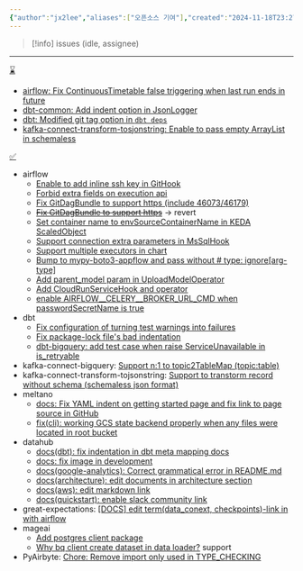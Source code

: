 ```yaml
---
{"author":"jx2lee","aliases":["오픈소스 기여"],"created":"2024-11-18T23:27:22.000+09:00","last-updated":"2024-06-23 22:17","tags":["opensource"],"comments":true,"dg-publish":true,"dg-home-link":false,"dg-show-local-graph":false,"dg-show-backlinks":false,"dg-show-toc":false,"dg-show-inline-title":false,"dg-show-file-tree":false,"dg-enable-search":true,"dg-link-preview":true,"dg-show-tags":false,"dg-pass-frontmatter":false,"permalink":"/opensource-contributions/","dgEnableSearch":true,"dgLinkPreview":true,"dgPassFrontmatter":true,"noteIcon":""}
---
```



> [!info] issues (idle, assignee)[ ](https://github.com/issues?q=is%3Aopen+is%3Aissue+assignee%3Ajx2lee+archived%3Afalse+-org%3Ajx2lee+)

---

[⌛️](https://github.com/pulls?q=is%3Aopen+is%3Apr+author%3Ajx2lee+archived%3Afalse+-org%3Ajx2lee+)
- [airflow: Fix ContinuousTimetable false triggering when last run ends in future](https://github.com/apache/airflow/pull/45175)
- [dbt-common: Add indent option in JsonLogger](https://github.com/dbt-labs/dbt-common/pull/210)
- [dbt: Modified git tag option in `dbt deps`](https://github.com/dbt-labs/dbt-core/pull/10398)
- [kafka-connect-transform-tosjonstring: Enable to pass empty ArrayList in schemaless](https://github.com/an0r0c/kafka-connect-transform-tojsonstring/pull/20)

[✅](https://github.com/pulls?q=is%3Apr+author%3Ajx2lee+archived%3Afalse+-org%3Ajx2lee+is%3Amerged)
- airflow
    - [Enable to add inline ssh key in GitHook](https://github.com/apache/airflow/pull/46181)
    - [Forbid extra fields on execution api](https://github.com/apache/airflow/pull/44986)
    - [Fix GitDagBundle to support https (include 46073/46179)](https://github.com/apache/airflow/pull/46226)
    - ~~[Fix GitDagBundle to support https](https://github.com/apache/airflow/pull/46073)~~ -> revert
    - [Set container name to envSourceContainerName in KEDA ScaledObject](https://github.com/apache/airflow/pull/44963)
    - [Support connection extra parameters in MsSqlHook](https://github.com/apache/airflow/pull/44310)
    - [Support multiple executors in chart](https://github.com/apache/airflow/pull/43606)
    - [Bump to mypy-boto3-appflow and pass without # type: ignore[arg-type]](https://github.com/apache/airflow/pull/44115)
    - [Add parent_model param in UploadModelOperator](https://github.com/apache/airflow/pull/42091)
    - [Add CloudRunServiceHook and operator](https://github.com/apache/airflow/pull/40008)
    - [enable AIRFLOW\__CELERY__BROKER_URL_CMD when passwordSecretName is true](https://github.com/apache/airflow/pull/40270)
- dbt
    - [Fix configuration of turning test warnings into failures](https://github.com/dbt-labs/dbt-core/pull/9347)
    - [Fix package-lock file's bad indentation](https://github.com/dbt-labs/dbt-core/pull/9341)
    - [dbt-bigquery: add test case when raise ServiceUnavailable in is_retryable](https://github.com/dbt-labs/dbt-bigquery/pull/1224)
- kafka-connect-bigquery: [Support n:1 to topic2TableMap (topic:table)](https://github.com/confluentinc/kafka-connect-bigquery/pull/361)
- kafka-connect-transform-tojsonstring: [Support to transtorm record without schema (schemaless json format)](https://github.com/an0r0c/kafka-connect-transform-tojsonstring/pull/18)
- meltano
    - [docs: Fix YAML indent on getting started page and fix link to page source in GitHub](https://github.com/meltano/meltano/pull/7187)
    - [fix(cli): working GCS state backend properly when any files were located in root bucket](https://github.com/meltano/meltano/pull/8648)
- datahub
    - [docs(dbt): fix indentation in dbt meta mapping docs](https://github.com/datahub-project/datahub/pull/7045)
    - [docs: fix image in development](https://github.com/datahub-project/datahub/pull/7637)
    - [docs(google-analytics): Correct grammatical error in README.md](https://github.com/datahub-project/datahub/pull/6870)
    - [docs(architecture): edit documents in architecture section](https://github.com/datahub-project/datahub/pull/6798)
    - [docs(aws): edit markdown link](https://github.com/datahub-project/datahub/pull/6706)
    - [docs(quickstart): enable slack community link](https://github.com/datahub-project/datahub/pull/6209)
- great-expectations: [[DOCS] edit term(data_conext, checkpoints)-link in with airflow](https://github.com/great-expectations/great_expectations/pull/6646)
- mageai
    - [Add postgres client package](https://github.com/mage-ai/mage-ai/pull/5486)
    - [Why bq client create dataset in data loader?](https://github.com/mage-ai/mage-ai/issues/5197) support
- PyAirbyte: [Chore: Remove import only used in TYPE_CHECKING](https://github.com/airbytehq/PyAirbyte/pull/421)